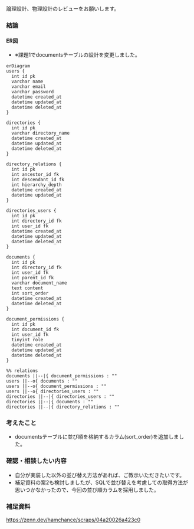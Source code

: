 論理設計、物理設計のレビューをお願いします。

### 結論
#### ER図
- ※課題1でdocumentsテーブルの設計を変更しました。
```mermaid
erDiagram
users {
  int id pk
  varchar name
  varchar email
  varchar password
  datetime created_at
  datetime updated_at
  datetime deleted_at
}

directories {
  int id pk
  varchar directory_name
  datetime created_at 
  datetime updated_at
  datetime deleted_at
}

directory_relations {
  int id pk
  int ancestor_id fk
  int descendant_id fk
  int hierarchy_depth
  datetime created_at 
  datetime updated_at
}

directories_users {
  int id pk
  int directory_id fk
  int user_id fk
  datetime created_at
  datetime updated_at
  datetime deleted_at
}

documents {
  int id pk
  int directory_id fk
  int user_id fk
  int parent_id fk
  varchar document_name
  text content
  int sort_order
  datetime created_at
  datetime deleted_at
}

document_permissions {
  int id pk
  int document_id fk
  int user_id fk
  tinyint role
  datetime created_at
  datetime updated_at
  datetime deleted_at
}

%% relations
documents ||--|{ document_permissions : ""
users ||--o{ documents : ""
users ||--o{ document_permissions : ""
users ||--o{ directories_users : ""
directories ||--|{ directories_users : ""
directories ||--|{ documents : ""
directories ||--|{ directory_relations : ""
```

### 考えたこと
- documentsテーブルに並び順を格納するカラム(sort_order)を追加しました。

### 確認・相談したい内容
- 自分が実装した以外の並び替え方法があれば、ご教示いただきたいです。
- 補足資料の案2も検討しましたが、SQLで並び替えを考慮しての取得方法が思いつかなかったので、今回の並び順カラムを採用しました。

### 補足資料
https://zenn.dev/hamchance/scraps/04a20026a423c0